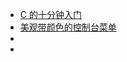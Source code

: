 - [C 的十分钟入门](/code/cpp/c.md)
- [美观带颜色的控制台菜单](/code/cpp/consoleMenu.md)
- [](/code/cpp/.md)
- [](/code/cpp/.md)
